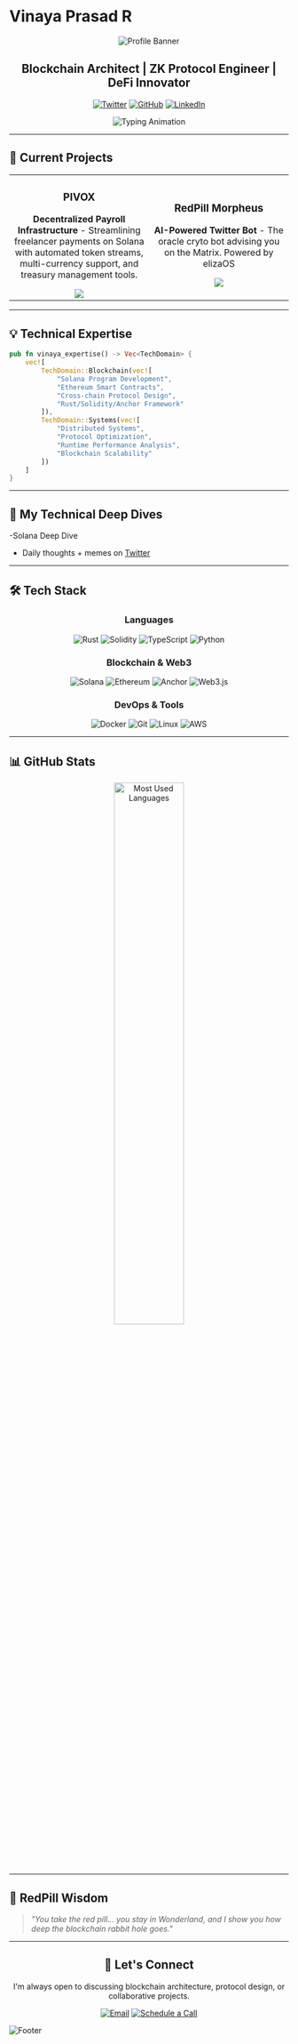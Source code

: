 # Vinaya Prasad R

<div align="center">
  
  ![Profile Banner](https://capsule-render.vercel.app/api?type=waving&color=0A84FF&height=200&section=header&text=Vinaya%20Prasad%20R&fontSize=50&fontColor=fff&animation=twinkling&fontAlignY=35)

  ## Blockchain Architect | ZK Protocol Engineer | DeFi Innovator

  [![Twitter](https://img.shields.io/badge/Twitter-%231DA1F2.svg?style=for-the-badge&logo=Twitter&logoColor=white)](https://twitter.com/Vinayapr23)
  [![GitHub](https://img.shields.io/badge/GitHub-%23181717.svg?style=for-the-badge&logo=github&logoColor=white)](https://github.com/Vinayapr23)
  [![LinkedIn](https://img.shields.io/badge/LinkedIn-%230A66C2.svg?style=for-the-badge&logo=linkedin&logoColor=white)](https://linkedin.com/in/vinayapr23)


  ![Typing Animation](https://readme-typing-svg.herokuapp.com?font=Fira+Code&weight=600&size=22&pause=1000&color=0A84FF&center=true&vCenter=true&width=600&lines=Backend+Engineer;Solana+Ecosystem+Builder;)
  

</div>

---

## 🚀 Current Projects

<table>
<tr>
<td width="50%">
<h3 align="center">PIVOX</h3>
<div align="center">
  <a href="https://github.com/Vinayapr23/pivox" target="_blank">
  </a>
  <p>
    <strong>Decentralized Payroll Infrastructure</strong> - Streamlining freelancer payments on Solana with automated token streams, multi-currency support, and treasury management tools.
  </p>
  <a href="https://github.com/Vinayapr23/pivox" target="_blank">
    <img src="https://img.shields.io/badge/View_Project-0A84FF?style=for-the-badge"/>
  </a>
</div>
</td>

<td width="50%">
<h3 align="center">RedPill Morpheus</h3>
<div align="center">
  <p>
    <strong>AI-Powered Twitter Bot</strong> - The oracle cryto bot advising you on the Matrix. Powered by elizaOS
  </p>
  <a href="" target="_blank">
     <img src="https://img.shields.io/badge/View_Project-0A84FF?style=for-the-badge"/>
  </a>
</div>
</td>
</tr>
</table>

---

## 💡 Technical Expertise

```rust
pub fn vinaya_expertise() -> Vec<TechDomain> {
    vec![
        TechDomain::Blockchain(vec![
            "Solana Program Development",
            "Ethereum Smart Contracts",
            "Cross-chain Protocol Design", 
            "Rust/Solidity/Anchor Framework"
        ]),
        TechDomain::Systems(vec![
            "Distributed Systems",
            "Protocol Optimization",
            "Runtime Performance Analysis",
            "Blockchain Scalability"
        ])
    ]
}
```

---

## 🧠 My Technical Deep Dives

-Solana Deep Dive
- Daily thoughts + memes on [Twitter](https://twitter.com/Vinayapr23)

---

## 🛠️ Tech Stack

<div align="center">

### Languages
![Rust](https://img.shields.io/badge/Rust-%23DEA584.svg?style=for-the-badge&logo=rust&logoColor=white)
![Solidity](https://img.shields.io/badge/Solidity-%23363636.svg?style=for-the-badge&logo=solidity&logoColor=white)
![TypeScript](https://img.shields.io/badge/TypeScript-%233178C6.svg?style=for-the-badge&logo=typescript&logoColor=white)
![Python](https://img.shields.io/badge/Python-%233776AB.svg?style=for-the-badge&logo=python&logoColor=white)

### Blockchain & Web3
![Solana](https://img.shields.io/badge/Solana-%2300FFA3.svg?style=for-the-badge&logo=solana&logoColor=black)
![Ethereum](https://img.shields.io/badge/Ethereum-%233C3C3D.svg?style=for-the-badge&logo=ethereum&logoColor=white)
![Anchor](https://img.shields.io/badge/Anchor-%23F2BB05.svg?style=for-the-badge&logo=anchor&logoColor=black)
![Web3.js](https://img.shields.io/badge/Web3.js-%23F16822.svg?style=for-the-badge&logo=web3dotjs&logoColor=white)

### DevOps & Tools
![Docker](https://img.shields.io/badge/Docker-%232496ED.svg?style=for-the-badge&logo=docker&logoColor=white)
![Git](https://img.shields.io/badge/Git-%23F05032.svg?style=for-the-badge&logo=git&logoColor=white)
![Linux](https://img.shields.io/badge/Linux-%23FCC624.svg?style=for-the-badge&logo=linux&logoColor=black)
![AWS](https://img.shields.io/badge/AWS-%23FF9900.svg?style=for-the-badge&logo=amazon-aws&logoColor=white)

</div>

---

## 📊 GitHub Stats



<div align="center">
  <img src="https://github-readme-stats.vercel.app/api/top-langs/?username=Vinayapr23&layout=compact&theme=tokyonight&hide_border=true" width="50%" alt="Most Used Languages"/>
</div>

---


## 🔴 RedPill Wisdom

> *"You take the red pill... you stay in Wonderland, and I show you how deep the blockchain rabbit hole goes."*

---
<div align="center">

## 🤝 Let's Connect

I'm always open to discussing blockchain architecture, protocol design, or collaborative projects.

[![Email](https://img.shields.io/badge/Email-0A84FF?style=for-the-badge&logo=gmail&logoColor=white)](mailto:contact@vinayaprasad.com)
[![Schedule a Call](https://img.shields.io/badge/Schedule_Call-0A84FF?style=for-the-badge&logo=zoom&logoColor=white)](https://calendly.com/vinayapr23)

</div>

![Footer](https://capsule-render.vercel.app/api?type=waving&color=0A84FF&height=120&section=footer)

